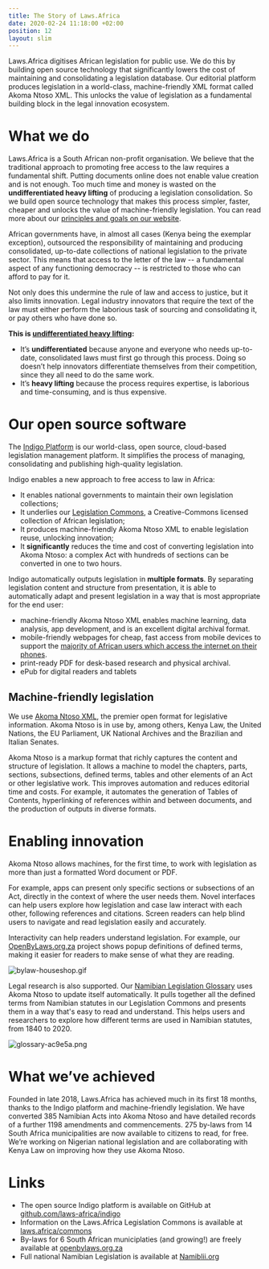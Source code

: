```yaml
---
title: The Story of Laws.Africa
date: 2020-02-24 11:18:00 +02:00
position: 12
layout: slim
---
```


Laws.Africa digitises African legislation for public use. We do this by building open source technology that significantly lowers the cost of maintaining and consolidating a legislation database. Our editorial platform produces legislation in a world-class, machine-friendly XML format called Akoma Ntoso XML. This unlocks the value of legislation as a fundamental building block in the legal innovation ecosystem.


# What we do

Laws.Africa is a South African non-profit organisation. We believe that the traditional approach to promoting free access to the law requires a fundamental shift. Putting documents online does not enable value creation and is not enough. Too much time and money is wasted on the **undifferentiated heavy lifting** of producing a legislation consolidation. So we build open source technology that makes this process simpler, faster, cheaper and unlocks the value of machine-friendly legislation. You can read more about our [principles and goals on our website](https://laws.africa/about).

African governments have, in almost all cases (Kenya being the exemplar exception), outsourced the responsibility of maintaining and producing consolidated, up-to-date collections of national legislation to the private sector. This means that access to the letter of the law -- a fundamental aspect of any functioning democracy -- is restricted to those who can afford to pay for it.

Not only does this undermine the rule of law and access to justice, but it also limits innovation. Legal industry innovators that require the text of the law must either perform the laborious task of sourcing and consolidating it, or pay others who have done so.

**This is [undifferentiated heavy lifting](https://laws.africa/2019/02/14/govt-law-cloud-computing.html):**

* It’s **undifferentiated** because anyone and everyone who needs up-to-date, consolidated laws must first go through this process. Doing so doesn’t help innovators differentiate themselves from their competition, since they all need to do the same work.
* It’s **heavy lifting** because the process requires expertise, is laborious and time-consuming, and is thus expensive.


# Our open source software

The [Indigo Platform](https://laws.africa/indigo/) is our world-class, open source, cloud-based legislation management platform. It simplifies the process of managing, consolidating and publishing high-quality legislation.

Indigo enables a new approach to free access to law in Africa:

* It enables national governments to maintain their own legislation collections;
* It underlies our [Legislation Commons](https://laws.africa/commons), a Creative-Commons licensed collection of African legislation;
* It produces machine-friendly Akoma Ntoso XML to enable legislation reuse, unlocking innovation;
* It **significantly** reduces the time and cost of converting legislation into Akoma Ntoso: a complex Act with hundreds of sections can be converted in one to two hours.

Indigo automatically outputs legislation in **multiple formats**. By separating legislation content and structure from presentation, it is able to automatically adapt and present legislation in a way that is most appropriate for the end user:

* machine-friendly Akoma Ntoso XML enables machine learning, data analysis, app development, and is an excellent digital archival format.
* mobile-friendly webpages for cheap, fast access from mobile devices to support the [majority of African users which access the internet on their phones](https://www.gsma.com/mobilefordevelopment/resources/the-state-of-mobile-internet-connectivity-report-2019/).
* print-ready PDF for desk-based research and physical archival.
* ePub for digital readers and tablets


## Machine-friendly legislation

We use [Akoma Ntoso XML](http://akomantoso.org/), the premier open format for legislative information. Akoma Ntoso is in use by, among others, Kenya Law, the United Nations, the EU Parliament, UK National Archives and the Brazilian and Italian Senates.

Akoma Ntoso is a markup format that richly captures the content and structure of legislation. It allows a machine to model the chapters, parts, sections, subsections, defined terms, tables and other elements of an Act or other legislative work. This improves automation and reduces editorial time and costs. For example, it automates the generation of Tables of Contents, hyperlinking of references within and between documents, and the production of outputs in diverse formats.


# Enabling innovation

Akoma Ntoso allows machines, for the first time, to work with legislation as more than just a formatted Word document or PDF.

For example, apps can present only specific sections or subsections of an Act, directly in the context of where the user needs them. Novel interfaces can help users explore how legislation and case law interact with each other, following references and citations. Screen readers can help blind users to navigate and read legislation easily and accurately.

Interactivity can help readers understand legislation. For example, our [OpenByLaws.org.za](https://openbylaws.org.za) project shows popup definitions of defined terms, making it easier for readers to make sense of what they are reading.

![bylaw-houseshop.gif](/uploads/bylaw-houseshop.gif)

Legal research is also supported. Our [Namibian Legislation Glossary](https://laws.africa/2019/09/02/how-we-built-an-automated-glossary-for-namibian-legislation.html) uses Akoma Ntoso to update itself automatically. It pulls together all the defined terms from Namibian statutes in our Legislation Commons and presents them in a way that's easy to read and understand. This helps users and researchers to explore how different terms are used in Namibian statutes, from 1840 to 2020.

![glossary-ac9e5a.png](/uploads/glossary-ac9e5a.png)

# What we’ve achieved

Founded in late 2018, Laws.Africa has achieved much in its first 18 months, thanks to the Indigo platform and machine-friendly legislation. We have converted 385 Namibian Acts into Akoma Ntoso and have detailed records of a further 1198 amendments and commencements. 275 by-laws from 14 South Africa municipalities are now available to citizens to read, for free. We’re working on Nigerian national legislation and are collaborating with Kenya Law on improving how they use Akoma Ntoso.


# Links


* The open source Indigo platform is available on GitHub at [github.com/laws-africa/indigo](https://github.com/laws-africa/indigo)
* Information on the Laws.Africa Legislation Commons is available at [laws.africa/commons](https://laws.africa/commons)
* By-laws for 6 South African municiplaties (and growing!) are freely available at [openbylaws.org.za](https://openbylaws.org.za)
* Full national Namibian Legislation is available at [Namiblii.org](https://namiblii.org)
